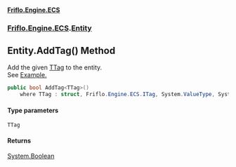 #### [Friflo.Engine.ECS](index.md 'index')
### [Friflo.Engine.ECS](Friflo.Engine.ECS.md 'Friflo.Engine.ECS').[Entity](Entity.md 'Friflo.Engine.ECS.Entity')

## Entity.AddTag<TTag>() Method

Add the given [TTag](Entity.AddTag_TTag_().md#Friflo.Engine.ECS.Entity.AddTag_TTag_().TTag 'Friflo.Engine.ECS.Entity.AddTag<TTag>().TTag') to the entity.<br/>
See <a href="https://github.com/friflo/Friflo.Json.Fliox/blob/main/Engine/README.md#tag">Example.</a>

```csharp
public bool AddTag<TTag>()
    where TTag : struct, Friflo.Engine.ECS.ITag, System.ValueType, System.ValueType;
```
#### Type parameters

<a name='Friflo.Engine.ECS.Entity.AddTag_TTag_().TTag'></a>

`TTag`

#### Returns
[System.Boolean](https://docs.microsoft.com/en-us/dotnet/api/System.Boolean 'System.Boolean')